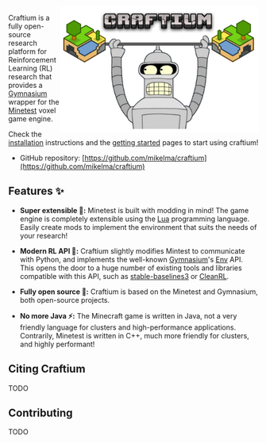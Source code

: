 <center>
<img src="imgs/Craftium_Logo.png" alt="Craftium logo" width="400" align="right">
</center>

Craftium is a fully open-source research platform for Reinforcement Learning (RL) research that provides a [Gymnasium](https://gymnasium.farama.org/index.html) wrapper for the [Minetest](https://www.minetest.net/) voxel game engine.

Check the [installation](./installation.md) instructions and the [getting started](./getting-started.md) pages to start using craftium!

- GitHub repository: [https://github.com/mikelma/craftium](https://github.com/mikelma/craftium)

## Features ✨
- **Super extensible 🧩:** Minetest is built with modding in mind! The game engine is completely extensible using the [Lua](https://www.lua.org) programming language. Easily create mods to implement the environment that suits the needs of your research!

- **Modern RL API 🤖:** Craftium slightly modifies Mintest to communicate with Python, and implements the well-known [Gymnasium](https://gymnasium.farama.org/index.html)'s [Env](https://gymnasium.farama.org/api/env/) API. This opens the door to a huge number of existing tools and libraries compatible with this API, such as [stable-baselines3](https://stable-baselines3.readthedocs.io) or [CleanRL](https://github.com/vwxyzjn/cleanrl).

- **Fully open source 🤠:** Craftium is based on the Minetest and Gymnasium, both open-source projects.

- **No more Java ⚡:** The Minecraft game is written in Java, not a very friendly language for clusters and high-performance applications. Contrarily, Minetest is written in C++, much more friendly for clusters, and highly performant!


## Citing Craftium

TODO

## Contributing

TODO
